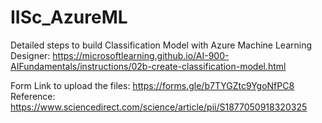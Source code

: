 # IISc_AzureML


Detailed steps to build Classification Model with Azure Machine Learning Designer: https://microsoftlearning.github.io/AI-900-AIFundamentals/instructions/02b-create-classification-model.html






Form Link to upload the files: https://forms.gle/b7TYGZtc9YgoNfPC8
Reference: https://www.sciencedirect.com/science/article/pii/S1877050918320325
